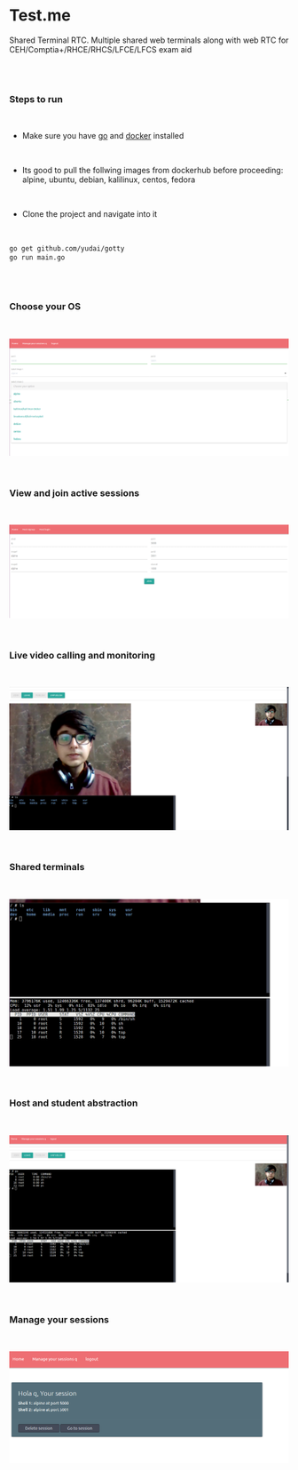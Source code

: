 # Test.me

Shared Terminal RTC. 
Multiple shared web terminals along with web RTC for CEH/Comptia+/RHCE/RHCS/LFCE/LFCS exam aid

<br />
<br />


### Steps to run

<br />

* Make sure you have [go](https://golang.org/dl/) and [docker](https://get.docker.com/) installed

<br />

* Its good to pull the follwing images from dockerhub before proceeding: alpine, ubuntu, debian, kalilinux, centos, fedora

<br />

* Clone the project and navigate into it

<br />


```
go get github.com/yudai/gotty
go run main.go
```

<br />
<br />

### Choose your OS

<br />

![choose your OS](screenshots/1.png)

<br />

### View and join active sessions

<br />

![view and join active sessions](screenshots/2.png)

<br />

### Live video calling and monitoring

<br />

![live video calling and monitoring](screenshots/3.png)

<br />

### Shared terminals

<br />

![shared terminals](screenshots/4.png)

<br />

### Host and student abstraction

<br />

![host and student abstraction](screenshots/5.png)

<br />

### Manage your sessions

<br />

![manage your sessions](screenshots/6.png)

<br />
